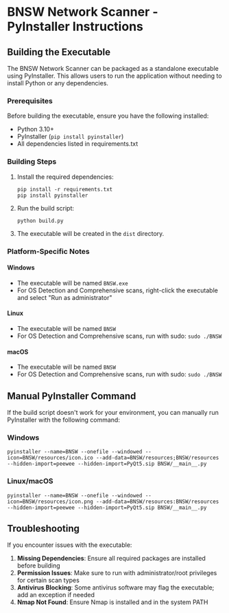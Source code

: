 # BNSW Network Scanner - PyInstaller Instructions

## Building the Executable

The BNSW Network Scanner can be packaged as a standalone executable using PyInstaller. This allows users to run the application without needing to install Python or any dependencies.

### Prerequisites

Before building the executable, ensure you have the following installed:
- Python 3.10+
- PyInstaller (`pip install pyinstaller`)
- All dependencies listed in requirements.txt

### Building Steps

1. Install the required dependencies:
   ```
   pip install -r requirements.txt
   pip install pyinstaller
   ```

2. Run the build script:
   ```
   python build.py
   ```

3. The executable will be created in the `dist` directory.

### Platform-Specific Notes

#### Windows
- The executable will be named `BNSW.exe`
- For OS Detection and Comprehensive scans, right-click the executable and select "Run as administrator"

#### Linux
- The executable will be named `BNSW`
- For OS Detection and Comprehensive scans, run with sudo: `sudo ./BNSW`

#### macOS
- The executable will be named `BNSW`
- For OS Detection and Comprehensive scans, run with sudo: `sudo ./BNSW`

## Manual PyInstaller Command

If the build script doesn't work for your environment, you can manually run PyInstaller with the following command:

### Windows
```
pyinstaller --name=BNSW --onefile --windowed --icon=BNSW/resources/icon.ico --add-data=BNSW/resources;BNSW/resources --hidden-import=peewee --hidden-import=PyQt5.sip BNSW/__main__.py
```

### Linux/macOS
```
pyinstaller --name=BNSW --onefile --windowed --icon=BNSW/resources/icon.png --add-data=BNSW/resources:BNSW/resources --hidden-import=peewee --hidden-import=PyQt5.sip BNSW/__main__.py
```

## Troubleshooting

If you encounter issues with the executable:

1. **Missing Dependencies**: Ensure all required packages are installed before building
2. **Permission Issues**: Make sure to run with administrator/root privileges for certain scan types
3. **Antivirus Blocking**: Some antivirus software may flag the executable; add an exception if needed
4. **Nmap Not Found**: Ensure Nmap is installed and in the system PATH
